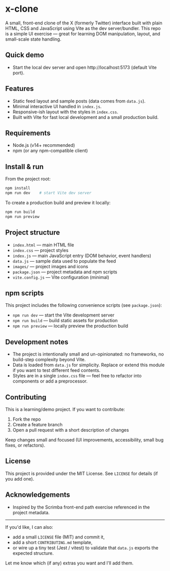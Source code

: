 # x-clone

A small, front-end clone of the X (formerly Twitter) interface built with plain HTML, CSS and JavaScript using Vite as the dev server/bundler. This repo is a simple UI exercise — great for learning DOM manipulation, layout, and small-scale state handling.

## Quick demo

- Start the local dev server and open http://localhost:5173 (default Vite port).

## Features

- Static feed layout and sample posts (data comes from `data.js`).
- Minimal interactive UI handled in `index.js`.
- Responsive-ish layout with the styles in `index.css`.
- Built with Vite for fast local development and a small production build.

## Requirements

- Node.js (v14+ recommended)
- npm (or any npm-compatible client)

## Install & run

From the project root:

```bash
npm install
npm run dev    # start Vite dev server
```

To create a production build and preview it locally:

```bash
npm run build
npm run preview
```

## Project structure

- `index.html` — main HTML file
- `index.css` — project styles
- `index.js` — main JavaScript entry (DOM behavior, event handlers)
- `data.js` — sample data used to populate the feed
- `images/` — project images and icons
- `package.json` — project metadata and npm scripts
- `vite.config.js` — Vite configuration (minimal)

## npm scripts

This project includes the following convenience scripts (see `package.json`):

- `npm run dev` — start the Vite development server
- `npm run build` — build static assets for production
- `npm run preview` — locally preview the production build

## Development notes

- The project is intentionally small and un-opinionated: no frameworks, no build-step complexity beyond Vite.
- Data is loaded from `data.js` for simplicity. Replace or extend this module if you want to test different feed contents.
- Styles are in a single `index.css` file — feel free to refactor into components or add a preprocessor.

## Contributing

This is a learning/demo project. If you want to contribute:

1. Fork the repo
2. Create a feature branch
3. Open a pull request with a short description of changes

Keep changes small and focused (UI improvements, accessibility, small bug fixes, or refactors).

## License

This project is provided under the MIT License. See `LICENSE` for details (if you add one).

## Acknowledgements

- Inspired by the Scrimba front-end path exercise referenced in the project metadata.

---

If you'd like, I can also:

- add a small `LICENSE` file (MIT) and commit it,
- add a short `CONTRIBUTING.md` template,
- or wire up a tiny test (Jest / vitest) to validate that `data.js` exports the expected structure.

Let me know which (if any) extras you want and I'll add them.
